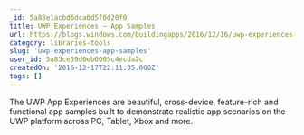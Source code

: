 ```yaml
---
_id: 5a88e1acbd6dca0d5f0d20f0
title: UWP Experiences – App Samples
url: https://blogs.windows.com/buildingapps/2016/12/16/uwp-experiences-app-samples/
category: libraries-tools
slug: 'uwp-experiences-app-samples'
user_id: 5a83ce59d6eb0005c4ecda2c
createdOn: '2016-12-17T22:11:35.000Z'
tags: []
---
```


The UWP App Experiences are beautiful, cross-device, feature-rich and functional app samples built to demonstrate realistic app scenarios on the UWP platform across PC, Tablet, Xbox and more. 
